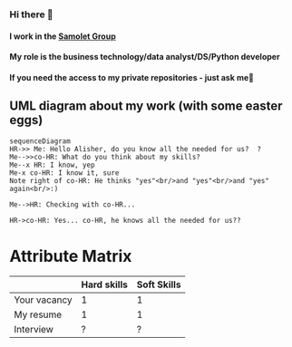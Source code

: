 ### Hi there 👋

#### I work in the [**Samolet** Group](https://samolet.ru/)
#### My role is the business technology/data analyst/DS/Python developer
#### If you need the access to my private repositories - just ask me:eyes:

## UML diagram about my work (with some easter eggs)

```mermaid
sequenceDiagram
HR->> Me: Hello Alisher, do you know all the needed for us?  ?
Me-->>co-HR: What do you think about my skills?
Me--x HR: I know, yep
Me-x co-HR: I know it, sure
Note right of co-HR: He thinks "yes"<br/>and "yes"<br/>and "yes" again<br/>:)

Me-->HR: Checking with co-HR...

HR->co-HR: Yes... co-HR, he knows all the needed for us??
```

# Attribute Matrix


|                |Hard skills                    |Soft Skills                  |
|----------------|-------------------------------|-----------------------------|
|Your vacancy    |1                              |1                            |
|My resume       |1                              |1                            |
|Interview       |?                              |?                            |
